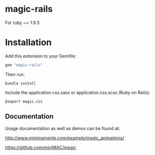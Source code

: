 magic-rails
===================

For ruby ~> 1.9.3


Installation
=======

Add this extension to your Gemfile:

```ruby
gem "magic-rails"
```

Then run:

```
bundle install
```

Include the application.css.sass or application.css.scss (Ruby on Rails):

```
@import magic.css
```

## Documentation

Usage documentation as well as demos can be found at:

http://www.minimamente.com/example/magic_animations/

https://github.com/miniMAC/magic

